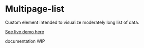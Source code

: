 # Multipage-list

Custom element intended to visualize moderately long list of data.

[See live demo here](https://mrotherguy.github.io/js-modules/demos/multipage-list.html)

documentation WIP